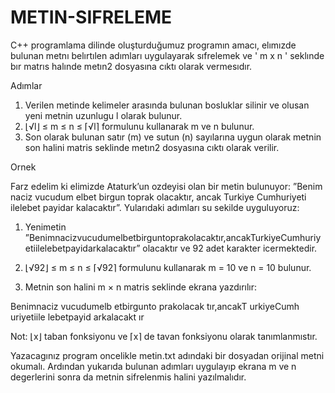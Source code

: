 # METIN-SIFRELEME

C++ programlama dilinde oluşturduğumuz programın amacı, elımızde bulunan metnı belırtılen adımları uygulayarak sıfrelemek 
ve ' m x n '  seklınde bır matrıs halınde metın2 dosyasına cıktı olarak vermesıdır.

Adımlar

 1. Verilen metinde kelimeler arasında bulunan bosluklar silinir ve olusan yeni metnin uzunlugu l olarak bulunur.
 2. ⌊√l⌋ ≤ m ≤ n ≤ ⌈√l⌉  formulunu kullanarak m ve n bulunur.
 3. Son olarak bulunan satır (m) ve sutun (n) sayılarına uygun olarak metnin son halini matris seklinde metın2 dosyasına cıktı olarak verilir.

Ornek

 Farz edelim ki elimizde Ataturk’un ozdeyisi olan bir metin bulunuyor: ”Benim naciz vucudum elbet birgun toprak olacaktır, 
 ancak Turkiye Cumhuriyeti ilelebet payidar kalacaktır”. Yularıdaki adımları su sekilde uyguluyoruz:
 
 1. Yenimetin ”Benimnacizvucudumelbetbirguntoprakolacaktır,ancakTurkiyeCumhuriyetiilelebetpayidarkalacaktır”
 olacaktır ve 92 adet karakter icermektedir.
 
 2. ⌊√92⌋ ≤ m ≤ n ≤ ⌈√92⌉ formulunu kullanarak m = 10 ve n = 10 bulunur.
 
 3. Metnin son halini m × n matris seklinde ekrana yazdırılır:
 
 Benimnaciz
 vucudumelb
 etbirgunto
 prakolacak
 tır,ancakT
 urkiyeCumh
 uriyetiile
 lebetpayid
 arkalacakt
 ır

Not: 
 ⌊x⌋ taban fonksiyonu ve ⌈x⌉ de tavan fonksiyonu olarak tanımlanmıstır.

Yazacagınız program oncelikle metin.txt adındaki bir dosyadan orijinal metni okumalı. Ardından yukarıda
bulunan adımları uygulayıp ekrana m ve n degerlerini sonra da metnin sifrelenmis  halini yazılmalıdır.









 
